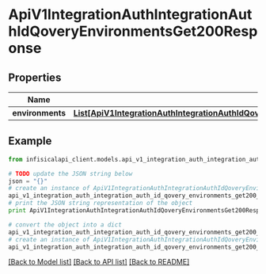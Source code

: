# ApiV1IntegrationAuthIntegrationAuthIdQoveryEnvironmentsGet200Response


## Properties
Name | Type | Description | Notes
------------ | ------------- | ------------- | -------------
**environments** | [**List[ApiV1IntegrationAuthIntegrationAuthIdQoveryEnvironmentsGet200ResponseEnvironmentsInner]**](ApiV1IntegrationAuthIntegrationAuthIdQoveryEnvironmentsGet200ResponseEnvironmentsInner.md) |  | 

## Example

```python
from infisicalapi_client.models.api_v1_integration_auth_integration_auth_id_qovery_environments_get200_response import ApiV1IntegrationAuthIntegrationAuthIdQoveryEnvironmentsGet200Response

# TODO update the JSON string below
json = "{}"
# create an instance of ApiV1IntegrationAuthIntegrationAuthIdQoveryEnvironmentsGet200Response from a JSON string
api_v1_integration_auth_integration_auth_id_qovery_environments_get200_response_instance = ApiV1IntegrationAuthIntegrationAuthIdQoveryEnvironmentsGet200Response.from_json(json)
# print the JSON string representation of the object
print ApiV1IntegrationAuthIntegrationAuthIdQoveryEnvironmentsGet200Response.to_json()

# convert the object into a dict
api_v1_integration_auth_integration_auth_id_qovery_environments_get200_response_dict = api_v1_integration_auth_integration_auth_id_qovery_environments_get200_response_instance.to_dict()
# create an instance of ApiV1IntegrationAuthIntegrationAuthIdQoveryEnvironmentsGet200Response from a dict
api_v1_integration_auth_integration_auth_id_qovery_environments_get200_response_from_dict = ApiV1IntegrationAuthIntegrationAuthIdQoveryEnvironmentsGet200Response.from_dict(api_v1_integration_auth_integration_auth_id_qovery_environments_get200_response_dict)
```
[[Back to Model list]](../README.md#documentation-for-models) [[Back to API list]](../README.md#documentation-for-api-endpoints) [[Back to README]](../README.md)


